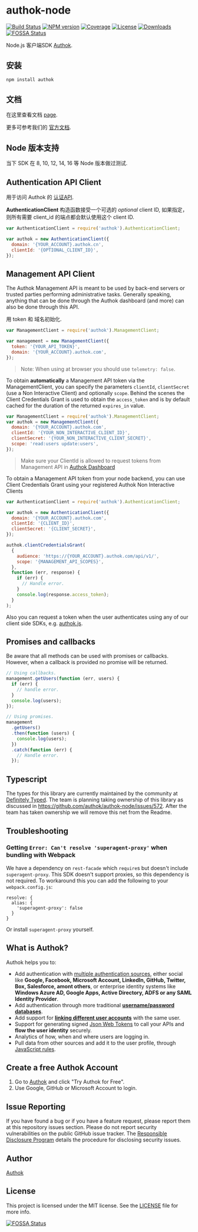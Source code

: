 # authok-node

[![Build Status][circleci-image]][circleci-url]
[![NPM version][npm-image]][npm-url]
[![Coverage][codecov-image]][codecov-url]
[![License][license-image]][license-url]
[![Downloads][downloads-image]][downloads-url]
[![FOSSA Status](https://app.fossa.com/api/projects/git%2Bgithub.com%2Fauthok%2Fauthok-node.svg?type=shield)](https://app.fossa.com/projects/git%2Bgithub.com%2Fauthok%2Fauthok-node?ref=badge_shield)

Node.js 客户端SDK [Authok](https://authok.cn).

## 安装

```bash
npm install authok
```

## 文档

在这里查看文档 [page](https://authok.github.io/authok-node/).

更多可参考我们的 [官方文档](https://docs.authok.cn).

## Node 版本支持

当下 SDK 在 8, 10, 12, 14, 16 等 Node 版本做过测试.

## Authentication API Client

用于访问 Authok 的 [认证API](https://docs.authok.cn/api/authentication).

**AuthenticationClient** 构造函数接受一个可选的 _optional_ client ID, 如果指定，则所有需要 client_id 的端点都会默认使用这个 client ID.

```js
var AuthenticationClient = require('authok').AuthenticationClient;

var authok = new AuthenticationClient({
  domain: '{YOUR_ACCOUNT}.authok.cn',
  clientId: '{OPTIONAL_CLIENT_ID}',
});
```

## Management API Client

The Authok Management API is meant to be used by back-end servers or trusted parties performing administrative tasks. Generally speaking, anything that can be done through the Authok dashboard (and more) can also be done through this API.

用 token 和 域名初始化.

```js
var ManagementClient = require('authok').ManagementClient;

var management = new ManagementClient({
  token: '{YOUR_API_TOKEN}',
  domain: '{YOUR_ACCOUNT}.authok.com',
});
```

> Note: When using at browser you should use `telemetry: false`.

To obtain **automatically** a Management API token via the ManagementClient, you can specify the parameters `clientId`, `clientSecret` (use a Non Interactive Client) and optionally `scope`.
Behind the scenes the Client Credentials Grant is used to obtain the `access_token` and is by default cached for the duration of the returned `expires_in` value.

```js
var ManagementClient = require('authok').ManagementClient;
var authok = new ManagementClient({
  domain: '{YOUR_ACCOUNT}.authok.com',
  clientId: '{YOUR_NON_INTERACTIVE_CLIENT_ID}',
  clientSecret: '{YOUR_NON_INTERACTIVE_CLIENT_SECRET}',
  scope: 'read:users update:users',
});
```

> Make sure your ClientId is allowed to request tokens from Management API in [Authok Dashboard](https://manage.authok.com/#/apis)

To obtain a Management API token from your node backend, you can use Client Credentials Grant using your registered Authok Non Interactive Clients

```js
var AuthenticationClient = require('authok').AuthenticationClient;

var authok = new AuthenticationClient({
  domain: '{YOUR_ACCOUNT}.authok.com',
  clientId: '{CLIENT_ID}',
  clientSecret: '{CLIENT_SECRET}',
});

authok.clientCredentialsGrant(
  {
    audience: 'https://{YOUR_ACCOUNT}.authok.com/api/v1/',
    scope: '{MANAGEMENT_API_SCOPES}',
  },
  function (err, response) {
    if (err) {
      // Handle error.
    }
    console.log(response.access_token);
  }
);
```

Also you can request a token when the user authenticates using any of our client side SDKs, e.g. [authok.js](https://github.com/authok/authok.js).

## Promises and callbacks

Be aware that all methods can be used with promises or callbacks. However, when a callback is provided no promise will be returned.

```js
// Using callbacks.
management.getUsers(function (err, users) {
  if (err) {
    // handle error.
  }
  console.log(users);
});

// Using promises.
management
  .getUsers()
  .then(function (users) {
    console.log(users);
  })
  .catch(function (err) {
    // Handle error.
  });
```

## Typescript

The types for this library are currently maintained by the community at [Definitely Typed](https://github.com/DefinitelyTyped/DefinitelyTyped/tree/master/types/authok). The team is planning taking ownership of this library as discussed in https://github.com/authok/authok-node/issues/572. After the team has taken ownership we will remove this net from the Readme.

## Troubleshooting

### Getting `Error: Can't resolve 'superagent-proxy'` when bundling with Webpack

We have a dependency on `rest-facade` which `require`s but doesn't include `superagent-proxy`. This SDK doesn't support proxies, so this dependency is not required. To workaround this you can add the following to your `webpack.config.js`:

```
resolve: {
  alias: {
    'superagent-proxy': false
  }
}
```

Or install `superagent-proxy` yourself.


## What is Authok?

Authok helps you to:

- Add authentication with [multiple authentication sources](https://docs.authok.com/identityproviders), either social like **Google, Facebook, Microsoft Account, LinkedIn, GitHub, Twitter, Box, Salesforce, amont others**, or enterprise identity systems like **Windows Azure AD, Google Apps, Active Directory, ADFS or any SAML Identity Provider**.
- Add authentication through more traditional **[username/password databases](https://docs.authok.com/mysql-connection-tutorial)**.
- Add support for **[linking different user accounts](https://docs.authok.com/link-accounts)** with the same user.
- Support for generating signed [Json Web Tokens](https://docs.authok.com/jwt) to call your APIs and **flow the user identity** securely.
- Analytics of how, when and where users are logging in.
- Pull data from other sources and add it to the user profile, through [JavaScript rules](https://docs.authok.com/rules).

## Create a free Authok Account

1.  Go to [Authok](https://authok.com) and click "Try Authok for Free".
2.  Use Google, GitHub or Microsoft Account to login.

## Issue Reporting

If you have found a bug or if you have a feature request, please report them at this repository issues section. Please do not report security vulnerabilities on the public GitHub issue tracker. The [Responsible Disclosure Program](https://authok.com/whitehat) details the procedure for disclosing security issues.

## Author

[Authok](https://authok.com)

## License

This project is licensed under the MIT license. See the [LICENSE](LICENSE) file for more info.

<!-- Vaaaaarrrrsss -->

[npm-image]: https://img.shields.io/npm/v/authok.svg?style=flat-square
[npm-url]: https://npmjs.org/package/authok
[circleci-image]: https://img.shields.io/circleci/project/github/authok/authok-node.svg?branch=master&style=flat-square
[circleci-url]: https://circleci.com/gh/authok/authok-node
[codecov-image]: https://img.shields.io/codecov/c/github/authok/authok-node.svg?style=flat-square
[codecov-url]: https://codecov.io/github/authok/authok-node?branch=master
[license-image]: https://img.shields.io/npm/l/authok.svg?style=flat-square
[license-url]: #license
[downloads-image]: https://img.shields.io/npm/dm/authok.svg?style=flat-square
[downloads-url]: https://npmjs.org/package/authok

[![FOSSA Status](https://app.fossa.com/api/projects/git%2Bgithub.com%2Fauthok%2Fauthok-node.svg?type=large)](https://app.fossa.com/projects/git%2Bgithub.com%2Fauthok%2Fauthok-node?ref=badge_large)
